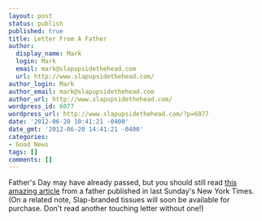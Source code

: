 ```yaml
---
layout: post
status: publish
published: true
title: Letter From A Father
author:
  display_name: Mark
  login: Mark
  email: mark@slapupsidethehead.com
  url: http://www.slapupsidethehead.com/
author_login: Mark
author_email: mark@slapupsidethehead.com
author_url: http://www.slapupsidethehead.com/
wordpress_id: 6077
wordpress_url: http://www.slapupsidethehead.com/?p=6077
date: '2012-06-20 10:41:21 -0400'
date_gmt: '2012-06-20 14:41:21 -0400'
categories:
- Good News
tags: []
comments: []
---
```

Father's Day may have already passed, but you should still read [this amazing article](http://www.nytimes.com/2012/06/17/fashion/modern-love-a-father-a-son-and-a-fighting-chance.html?pagewanted=all) from a father published in last Sunday's New York Times. (On a related note, Slap-branded tissues will soon be available for purchase. Don't read another touching letter without one!)

